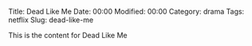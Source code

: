 Title: Dead Like Me
Date:  00:00
Modified:  00:00
Category: drama
Tags: netflix
Slug: dead-like-me

This is the content for Dead Like Me